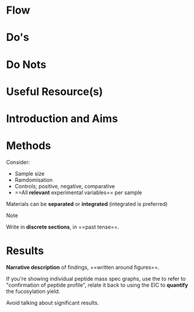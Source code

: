 # Flow

# Do's

# Do Nots

# Useful Resource(s)

# Introduction and Aims

# Methods
Consider:
- Sample size
- Ramdomisation
- Controls; positive, negative, comparative
- ==All **relevant** experimental variables== per sample

Materials can be **separated** or **integrated** (integrated is preferred)
> [!NOTE] 
> Write in **discrete sections**, in ==past tense==.

# Results

**Narrative description** of findings, ==written around figures==.

If you're showing individual peptide mass spec graphs, use the to refer to "confirmation of peptide profile", relate it back to using the EIC to **quantify** the fucosylation yield.

Avoid talking about significant results.
